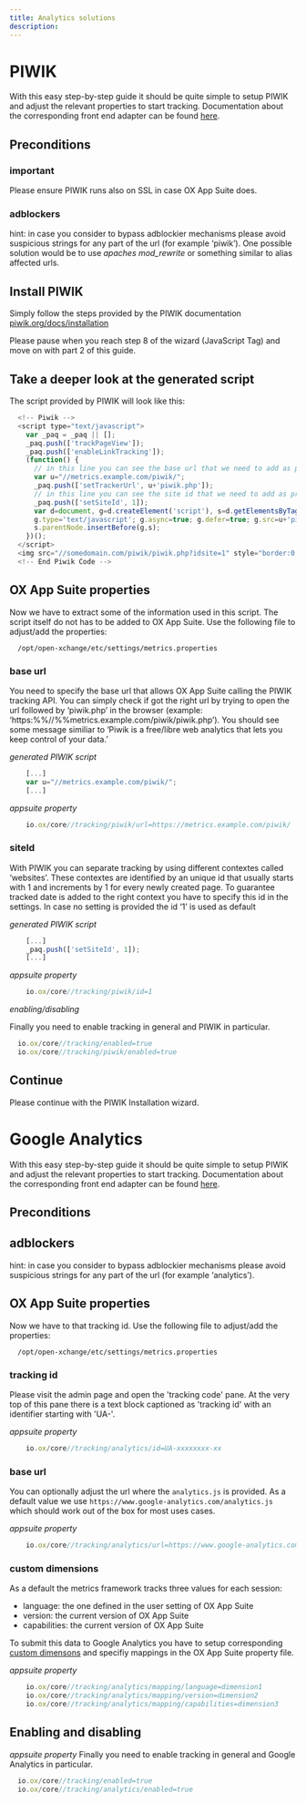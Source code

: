 ```yaml
---
title: Analytics solutions 
description: 
---
```


# PIWIK

With this easy step-by-step guide it should be quite simple to setup PIWIK and adjust the relevant properties to start tracking. Documentation about the corresponding front end adapter can be found [here](ui/features/metrics/02-adapters.html#piwik).

## Preconditions

### important

Please ensure PIWIK runs also on SSL in case OX App Suite does.

### adblockers

hint: in case you consider to bypass adblockier mechanisms please avoid suspicious strings for any part of the url (for example ‘piwik’). One possible solution would be to use _apaches mod_rewrite_ or something similar to alias affected urls.

## Install PIWIK

Simply follow the steps provided by the PIWIK documentation [piwik.org/docs/installation](http://piwik.org/docs/installation)

Please pause when you reach step 8 of the wizard (JavaScript Tag) and move on with part 2 of this guide.

## Take a deeper look at the generated script

The script provided by PIWIK will look like this:

```javascript
  <!-- Piwik -->
  <script type="text/javascript">
    var _paq = _paq || [];
    _paq.push(['trackPageView']);
    _paq.push(['enableLinkTracking']);
    (function() {
      // in this line you can see the base url that we need to add as property
      var u="//metrics.example.com/piwik/";
      _paq.push(['setTrackerUrl', u+'piwik.php']);
      // in this line you can see the site id that we need to add as property
      _paq.push(['setSiteId', 1]);
      var d=document, g=d.createElement('script'), s=d.getElementsByTagName('script')[0];
      g.type='text/javascript'; g.async=true; g.defer=true; g.src=u+'piwik.js';     
      s.parentNode.insertBefore(g,s);
    })();
  </script>
  <img src="//somedomain.com/piwik/piwik.php?idsite=1" style="border:0;" alt="" />
  <!-- End Piwik Code -->
```

## OX App Suite properties

Now we have to extract some of the information used in this script. The script itself do not has to be added to OX App Suite. Use the following file to adjust/add the properties:

```
  /opt/open-xchange/etc/settings/metrics.properties
```

### base url

You need to specify the base url that allows OX App Suite calling the PIWIK tracking API. You can simply check if got the right url by trying to open the url followed by ‘piwik.php’ in the browser (example: ‘https&#x3A;%%//%%metrics.example.com/piwik/piwik.php’). You should see some message similiar to ‘Piwik is a free/libre web analytics that lets you keep control of your data.’

_generated PIWIK script_

```javascript
    [...]
    var u="//metrics.example.com/piwik/";
    [...]
```

_appsuite property_

```javascript
    io.ox/core//tracking/piwik/url=https://metrics.example.com/piwik/
```

### siteId

With PIWIK you can separate tracking by using different contextes called ‘websites’. These contextes are identified by an unique id that usually starts with 1 and increments by 1 for every newly created page. To guarantee tracked date is added to the right context you have to specify this id in the settings. In case no setting is provided the id ‘1’ is used as default

_generated PIWIK script_

```javascript
    [...]
    _paq.push(['setSiteId', 1]);
    [...]
```

_appsuite property_

```javascript
    io.ox/core//tracking/piwik/id=1
```

_enabling/disabling_

Finally you need to enable tracking in general and PIWIK in particular.

```javascript
  io.ox/core//tracking/enabled=true
  io.ox/core//tracking/piwik/enabled=true
```

## Continue

Please continue with the PIWIK Installation wizard.

# Google Analytics

With this easy step-by-step guide it should be quite simple to setup PIWIK and adjust the relevant properties to start tracking. Documentation about the corresponding front end adapter can be found [here](ui/features/metrics/02-adapters.html#piwik).

## Preconditions

## adblockers

hint: in case you consider to bypass adblockier mechanisms please avoid suspicious strings for any part of the url (for example ‘analytics’).

## OX App Suite properties

Now we have to that tracking id. Use the following file to adjust/add the properties:

```
  /opt/open-xchange/etc/settings/metrics.properties
```


### tracking id

Please visit the admin page and open the 'tracking code' pane. At the very top of this pane there is a text block captioned as 'tracking id' with an identifier starting with 'UA-'.

_appsuite property_

```javascript
    io.ox/core//tracking/analytics/id=UA-xxxxxxxx-xx
```

### base url

You can optionally adjust the url where the `analytics.js` is provided. As a default value we use `https://www.google-analytics.com/analytics.js` which should work out of the box for most uses cases.

_appsuite property_

```javascript
    io.ox/core//tracking/analytics/url=https://www.google-analytics.com/analytics.js
```

### custom dimensions

As a default the metrics framework tracks three values for each session:

- language: the one defined in the user setting of OX App Suite
- version: the current version of OX App Suite
- capabilities: the current version of OX App Suite

To submit this data to Google Analytics you have to setup corresponding [custom dimensons](https://support.google.com/analytics/answer/2709828) and specifiy mappings in the OX App Suite property file.

_appsuite property_

```javascript
    io.ox/core//tracking/analytics/mapping/language=dimension1
    io.ox/core//tracking/analytics/mapping/version=dimension2
    io.ox/core//tracking/analytics/mapping/capabilities=dimension3
```


## Enabling and disabling

_appsuite property_
Finally you need to enable tracking in general and Google Analytics in particular.

```javascript
  io.ox/core//tracking/enabled=true
  io.ox/core//tracking/analytics/enabled=true
```
